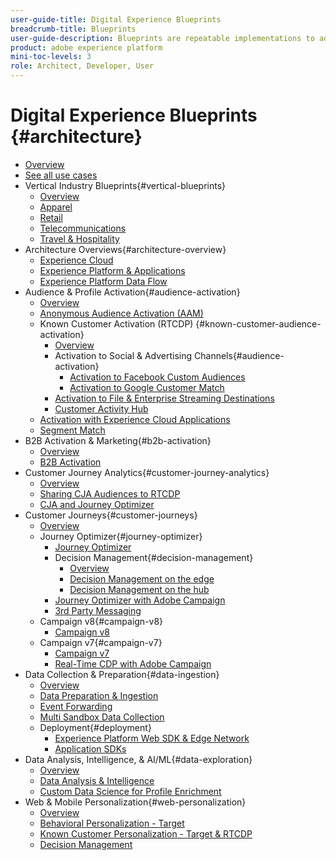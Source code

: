 ```yaml
---
user-guide-title: Digital Experience Blueprints
breadcrumb-title: Blueprints 
user-guide-description: Blueprints are repeatable implementations to address established business problems and contain architecture diagrams, technical considerations, and relevant documentation links.
product: adobe experience platform
mini-toc-levels: 3
role: Architect, Developer, User
---
```


# Digital Experience Blueprints {#architecture}

+ [Overview](/help/blueprints/overview.md)
+ [See all use cases](/help/blueprints/use-cases.md)
+ Vertical Industry Blueprints{#vertical-blueprints}
  + [Overview](/help/blueprints/industry-success-stories/overview.md)
  + [Apparel](/help/blueprints/industry-success-stories/apparel.md)
  + [Retail](/help/blueprints/industry-success-stories/retail.md)
  + [Telecommunications](/help/blueprints/industry-success-stories/telecommunications.md)
  + [Travel & Hospitality](/help/blueprints/industry-success-stories/travel-hospitality.md)
+ Architecture Overviews{#architecture-overview}
  + [Experience Cloud](/help/blueprints/experience-platform/experience-cloud.md)
  + [Experience Platform & Applications](/help/blueprints/experience-platform/platform-applications.md)
  + [Experience Platform Data Flow](/help/blueprints/experience-platform/platform-data-flow.md)
+ Audience & Profile Activation{#audience-activation}
  + [Overview](/help/blueprints/audience-activation/overview.md)
  + [Anonymous Audience Activation (AAM)](/help/blueprints/audience-activation/anonymous.md)
  + Known Customer Activation (RTCDP) {#known-customer-audience-activation}
    + [Overview](/help/blueprints/audience-activation/known.md)
    + Activation to Social & Advertising Channels{#audience-activation}
      + [Activation to Facebook Custom Audiences](/help/blueprints/audience-activation/destinations/facebook.md)
      + [Activation to Google Customer Match](/help/blueprints/audience-activation/destinations/gcm.md)
    + [Activation to File & Enterprise Streaming Destinations](/help/blueprints/audience-activation/enterprise-destinations.md)
    + [Customer Activity Hub](/help/blueprints/audience-activation/customer-activity.md)
  + [Activation with Experience Cloud Applications](/help/blueprints/audience-activation/platform-and-applications.md)
  + [Segment Match](/help/blueprints/audience-activation/segment-match.md)
+ B2B Activation & Marketing{#b2b-activation}
  + [Overview](/help/blueprints/b2b/overview.md)
  + [B2B Activation](/help/blueprints/b2b/b2bactivation.md)
+ Customer Journey Analytics{#customer-journey-analytics}
  + [Overview](/help/blueprints/customer-journey-analytics/overview.md)
  + [Sharing CJA Audiences to RTCDP](/help/blueprints/customer-journey-analytics/cja-rtcdp.md)
  + [CJA and Journey Optimizer](/help/blueprints/customer-journey-analytics/cja-ajo.md)
+ Customer Journeys{#customer-journeys}
  + [Overview](/help/blueprints/customer-journeys/overview.md)
  + Journey Optimizer{#journey-optimizer}
    + [Journey Optimizer](/help/blueprints/customer-journeys/journey-optimizer.md)
    + Decision Management{#decision-management}
      + [Overview](/help/blueprints/customer-journeys/decision_management/decision-management-overview.md)
      + [Decision Management on the edge](/help/blueprints/customer-journeys/decision_management/decision-management-edge.md)
      + [Decision Management on the hub](/help/blueprints/customer-journeys/decision_management/decision-management-hub.md)  
    + [Journey Optimizer with Adobe Campaign](/help/blueprints/customer-journeys/ajo-and-campaign.md)
    + [3rd Party Messaging](/help/blueprints/customer-journeys/3rd-party-messaging.md)
  + Campaign v8{#campaign-v8}
    + [Campaign v8](/help/blueprints/customer-journeys/campaign-v8.md)
  + Campaign v7{#campaign-v7}
    + [Campaign v7](/help/blueprints/customer-journeys/campaign-v7.md)
    + [Real-Time CDP with Adobe Campaign](/help/blueprints/customer-journeys/rtcdp-and-campaign.md)
+ Data Collection & Preparation{#data-ingestion}
  + [Overview](/help/blueprints/data-ingestion/overview.md)
  + [Data Preparation & Ingestion](/help/blueprints/data-ingestion/ingestion.md)
  + [Event Forwarding](/help/blueprints/data-ingestion/server-side-collection.md)
  + [Multi Sandbox Data Collection](/help/blueprints/data-ingestion/multi-sandbox-data-collection.md)
  + Deployment{#deployment}
    + [Experience Platform Web SDK & Edge Network](/help/blueprints/data-ingestion/websdk.md)
    + [Application SDKs](/help/blueprints/data-ingestion/appsdk.md)
+ Data Analysis, Intelligence, & AI/ML{#data-exploration}
  + [Overview](/help/blueprints/data-insights/overview.md)
  + [Data Analysis & Intelligence](/help/blueprints/data-insights/analysis.md)
  + [Custom Data Science for Profile Enrichment](/help/blueprints/data-insights/data-science.md)
+ Web & Mobile Personalization{#web-personalization}
  + [Overview](/help/blueprints/web-personalization/overview.md)
  + [Behavioral Personalization - Target](/help/blueprints/web-personalization/behavioral.md)
  + [Known Customer Personalization - Target & RTCDP](/help/blueprints/web-personalization/known-personalization.md)
  + [Decision Management](/help/blueprints/web-personalization/decision-management-edge.md)